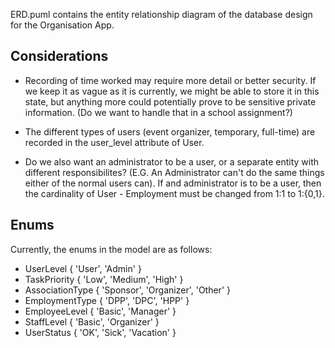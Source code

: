 ERD.puml contains the entity relationship diagram of the database design for the Organisation App.

## Considerations
- Recording of time worked may require more detail or better security. If we keep it as vague as it is currently, we might be able to store it in this state, but anything more could potentially prove to be sensitive private information. (Do we want to handle that in a school assignment?)

- The different types of users (event organizer, temporary, full-time) are recorded in the user_level attribute of User.

- Do we also want an administrator to be a user, or a separate entity with different responsibilites? (E.G. An Administrator can't do the same things either of the normal users can). If and administrator is to be a user, then the cardinality of User - Employment must be changed from 1:1 to 1:{0,1}.

## Enums
Currently, the enums in the model are as follows:
- UserLevel { 'User', 'Admin' }
- TaskPriority { 'Low', 'Medium', 'High' }
- AssociationType { 'Sponsor', 'Organizer', 'Other' }
- EmploymentType { 'DPP', 'DPC', 'HPP' }
- EmployeeLevel { 'Basic', 'Manager' }
- StaffLevel { 'Basic', 'Organizer' }
- UserStatus { 'OK', 'Sick', 'Vacation' }